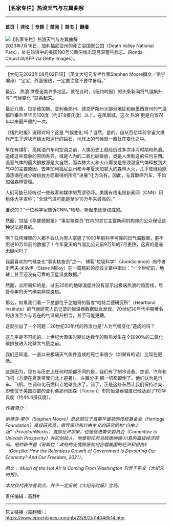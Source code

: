 ### 【名家专栏】热浪天气与左翼曲解

---

#### [首页](../../../..?n14046514) &nbsp;|&nbsp; [评论](../../../../../epoch-comment?n14046514) &nbsp;|&nbsp; [专题](../../../../../epoch-special?n14046514) &nbsp;|&nbsp; [禁闻](../../../../../epoch-news?n14046514) &nbsp;|&nbsp; [禁书](../../../../../books?n14046514) &nbsp;|&nbsp; [翻墙](https://github.com/gfw-breaker/nogfw/blob/master/README.md?n14046514)


<div><img alt="【名家专栏】热浪天气与左翼曲解" class="attachment-djy_600_400 size-djy_600_400 wp-post-image" src="https://i.epochtimes.com/assets/uploads/2023/08/id14046592-GettyImages-1536838009-870x522-600x400.jpg"/>
<div class="caption">
 2023年7月16日，加利福尼亚州的死亡谷国家公园（Death Valley National Park），处在热浪中的美国190号公路沿线出现高温警告标志。(Ronda Churchill/AFP via Getty Images）。
</div></div><hr/><div class="post_content" id="artbody" itemprop="articleBody">
 <!-- article content begin -->
 <p>
  【大纪元2023年08月02日讯】（英文大纪元专栏作家Stephen Moore撰文／信宇编译）“宝宝，外面很热，一定要注意不要中暑哦。”
 </p>
 <p>
  最近，
  <ok href="https://www.epochtimes.com/gb/tag/%E7%83%AD%E6%B5%AA.html">
   热浪
  </ok>
  席卷全美许多地区。就在此时，《纽约时报》的头条新闻将气温飙升与“
  <ok href="https://www.epochtimes.com/gb/tag/%E6%B0%94%E5%80%99%E5%8F%98%E5%8C%96.html">
   气候变化
  </ok>
  ”联系起来。
 </p>
 <p>
  最近几周，拉斯维加斯、亚利桑那州、德克萨斯州大部分地区和新墨西哥州的气温都已攀升至华氏100度（约37.8摄氏度）以上。在凤凰城，这次
  <ok href="https://www.epochtimes.com/gb/tag/%E7%83%AD%E6%B5%AA.html">
   热浪
  </ok>
  更是自1974年以来最严重的一次。
 </p>
 <p>
  《纽约时报》说得对吗？这是
  <ok href="https://www.epochtimes.com/gb/tag/%E6%B0%94%E5%80%99%E5%8F%98%E5%8C%96.html">
   气候变化
  </ok>
  吗？当然，是的。自从百亿年前宇宙大爆炸产生了这块环绕太阳运行的巨石，地球上的气候就一直处在变化之中。
 </p>
 <p>
  早在有煤矿、高耗油汽车和空调之前，人类历史上就经历过多次冰河时期和热浪。造成这些现象的原因各异，或是人为的二氧化碳排放，或是人类制造的任何东西。温室气体的最大排放源是大自然，而森林大火和火山爆发是导致温室气体释放到大气中的主要原因。去年加利福尼亚州和今年夏天加拿大的森林大火，几乎使绿色能源热潮在减少碳排放方面取得的所有“进展”化为乌有。因此，与其取缔汽车，不如加强森林管理。
 </p>
 <p>
  人们可能已经听过一些政客和媒体的荒谬恐吓。美国有线电视新闻网（CNN）用粗体大字宣称：“全球气温可能是至少10万年来最高的。”
 </p>
 <p>
  谁说的？“一位科学家告诉CNN。”啧啧，听起来还挺权威的。
 </p>
 <p>
  然而，包括《华盛顿邮报》“事实核查员”在内的其它主要新闻机构却向公众保证这种说法是真的。
 </p>
 <p>
  啊？任何理智的人都不会认为有人掌握了1000年前科学可靠的日气温数据，更不用说10万年前的数据了！今年夏天的气温比公元前9万年的7月更热，这真的是毫无疑问吗？
 </p>
 <p>
  我最喜欢的气候变化“事实核查员”之一、博客“垃圾科学”（JunkScience）的作者史蒂夫‧米洛伊（Steve Milloy）在一篇精彩的反驳文章中指出：“一个世纪前，地球上甚至还没有可靠的卫星温度数据。”
 </p>
 <p>
  然而，众所周知的是，过去25年的地球温度并没有显示出极端热浪的趋势线，尽管今年的天气确实非常炎热。
 </p>
 <p>
  那么，如果我们看一下总部位于芝加哥的智库“哈特兰德研究所”（Heartland Institute）的气候研究人员记录的恒温器数据就会发现，20世纪30年代中期著名的热浪至少与现在的气温飙升相当，甚至可能更糟。
 </p>
 <p>
  这就引出了一个问题：20世纪30年代的热浪也是“人为气候变化”造成的吗？
 </p>
 <p>
  这几乎是不可能的。上世纪大萧条时期长达数年的酷热发生在全球90%的二氧化碳排放进入地球大气层之前。
 </p>
 <p>
  我们还知道，一直以来极端天气条件造成的死亡率很少（如果有的话）比现在更低。
 </p>
 <p>
  这是因为，现在与历史上任何时期都不同的是，我们有了制冷设备、空调、汽车和飞机（方便在夏季带我们北上避暑）。
  <ok href="https://www.epochtimes.com/gb/tag/%E5%B7%A6%E7%BF%BC%E5%88%86%E5%AD%90.html">
   左翼分子
  </ok>
  把一切都颠倒了。他们认为是汽车、飞机、空调和化石燃料让地球变热了。错了，正是这些东西让我们保持凉爽，即使位于美国西部的亚利桑那州图森（Tucson）市的恒温器温度已经达到了112华氏度（约44.4摄氏度）。
 </p>
 <p>
  <em>
   作者简介：
  </em>
 </p>
 <p>
  <em>
   斯蒂芬‧摩尔（Stephen Moore）是总部位于首都华盛顿的传统基金会（Heritage Foundation）高级研究员，倡导保守和自由主义的研究机构“自由工场”（FreedomWorks）首席经济学家，也是促进繁荣委员会（Committee to Unleash Prosperity）共同创始人。他曾担任前总统唐纳德·川普的高级经济顾问。他的新书是《哥斯拉：政府的无情膨胀如何吞噬美国的经济和自由》（Govzilla: How the Relentless Growth of Government Is Devouring Our Economy? And Our Freedom, 2021）。
  </em>
 </p>
 <p>
  <em>
   原文：
   <ok href="https://www.theepochtimes.com/opinion/much-of-the-hot-air-is-coming-from-washington-5421780" rel="noopener noreferrer" target="_blank">
    Much of the Hot Air Is Coming From Washington
   </ok>
   刊登于英文《大纪元时报》。
  </em>
 </p>
 <p>
  <em>
   本文仅代表作者观点，并不一定反映《大纪元时报》立场。
  </em>
 </p>
 <p>
  责任编辑：高静#
 </p>
 <!-- article content end -->
 <div id="below_article_ad">
 </div>
</div>


---

原文链接（需翻墙）：https://www.epochtimes.com/gb/23/8/2/n14046514.htm
